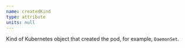 ```yaml
---
name: createdKind
type: attribute
units: null
---
```


Kind of Kubernetes object that created the pod, for example, `DaemonSet`.